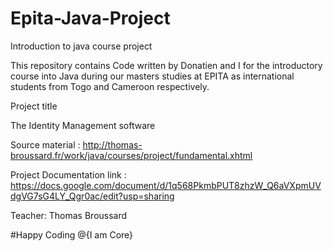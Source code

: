 # Epita-Java-Project
Introduction to java course project

This repository contains Code written by Donatien and I for the introductory course into Java during our masters studies at EPITA 
as international students from Togo and Cameroon respectively.

Project title

The Identity Management software


Source material : http://thomas-broussard.fr/work/java/courses/project/fundamental.xhtml

Project Documentation link : https://docs.google.com/document/d/1q568PkmbPUT8zhzW_Q6aVXpmUVdgVG7sG4LY_Qgr0ac/edit?usp=sharing

Teacher: Thomas Broussard


#Happy Coding                    @{I am Core}
